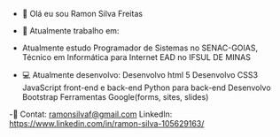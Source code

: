 - 👋 Olá eu sou Ramon Silva Freitas
  
- 💼 Atualmente trabalho em:
  
- Atualmente estudo Programador de Sistemas no SENAC-GOIAS, Técnico em Informática para Internet EAD no IFSUL DE MINAS
  
- 💻 Atualmente desenvolvo:
    Desenvolvo html 5
    Desenvolvo CSS3
    JavaScript front-end e back-end
    Python para back-end
    Desenvolvo Bootstrap
    Ferramentas Google(forms, sites, slides)
  
-📧 Contat: ramonsilvaf@gmail.com
  LinkedIn: https://www.linkedin.com/in/ramon-silva-105629163/
<!---
ramonsilv/ramonsilv is a ✨ special ✨ repository because its `README.md` (this file) appears on your GitHub profile.
You can click the Preview link to take a look at your changes.
--->
